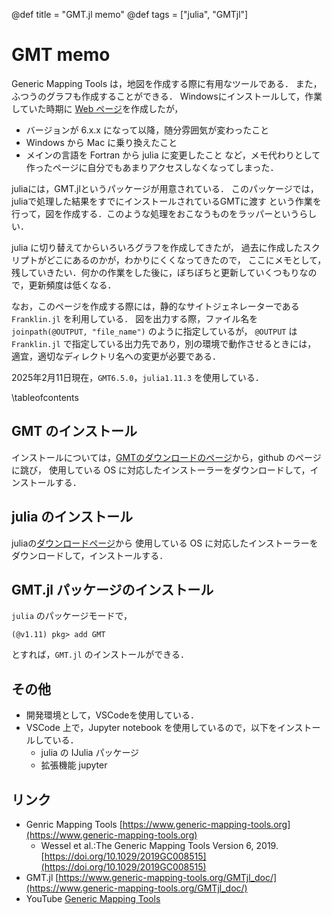 @def title = "GMT.jl memo"
@def tags = ["julia", "GMTjl"]

# GMT memo

Generic Mapping Tools は，地図を作成する際に有用なツールである．
また，ふつうのグラフも作成することができる．
Windowsにインストールして，作業していた時期に [Web ページ](http://home.kanto-gakuin.ac.jp/~nmaeda/gmtpk/)を作成したが，
* バージョンが 6.x.x になって以降，随分雰囲気が変わったこと
* Windows から Mac に乗り換えたこと
* メインの言語を Fortran から julia に変更したこと
など，メモ代わりとして作ったページに自分でもあまりアクセスしなくなってしまった．

juliaには，GMT.jlというパッケージが用意されている．
このパッケージでは，juliaで処理した結果をすでにインストールされているGMTに渡す
という作業を行って，図を作成する．このような処理をおこなうものをラッパーというらしい．

julia に切り替えてからいろいろグラフを作成してきたが，
過去に作成したスクリプトがどこにあるのかが，わかりにくくなってきたので，
ここにメモとして，残していきたい．何かの作業をした後に，ぼちぼちと更新していくつもりなので，更新頻度は低くなる．

なお，このページを作成する際には，静的なサイトジェネレーターである `Franklin.jl` を利用している．
図を出力する際，ファイル名を `joinpath(@OUTPUT, "file_name")` のように指定しているが，
`@OUTPUT` は `Franklin.jl` で指定している出力先であり，別の環境で動作させるときには，
適宜，適切なディレクトリ名への変更が必要である．

2025年2月11日現在，`GMT6.5.0`，`julia1.11.3` を使用している．

\tableofcontents <!-- you can use \toc as well -->

## GMT のインストール
インストールについては，[GMTのダウンロードのページ](https://www.generic-mapping-tools.org/download/)から，github のページに跳び，
使用している OS に対応したインストーラーをダウンロードして，インストールする．

## julia のインストール

juliaの[ダウンロードページ](https://julialang.org/downloads/)から
使用している OS に対応したインストーラーをダウンロードして，インストールする．

## GMT.jl パッケージのインストール
`julia` のパッケージモードで，

```
(@v1.11) pkg> add GMT
```
とすれば，`GMT.jl` のインストールができる．

## その他

* 開発環境として，VSCodeを使用している．
* VSCode 上で，Jupyter notebook を使用しているので，以下をインストールしている．
  * julia の IJulia パッケージ
  * 拡張機能 jupyter 

## リンク
* Genric Mapping Tools [https://www.generic-mapping-tools.org](https://www.generic-mapping-tools.org)
  * Wessel et al.:The Generic Mapping Tools Version 6, 2019. [https://doi.org/10.1029/2019GC008515](https://doi.org/10.1029/2019GC008515) 
* GMT.jl [https://www.generic-mapping-tools.org/GMTjl_doc/](https://www.generic-mapping-tools.org/GMTjl_doc/)
* YouTube [Generic Mapping Tools](https://www.youtube.com/c/TheGenericMappingTools)

